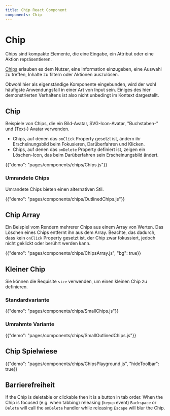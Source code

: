 ```yaml
---
title: Chip React Component
components: Chip
---
```


# Chip

<p class="description">Chips sind kompakte Elemente, die eine Eingabe, ein Attribut oder eine Aktion repräsentieren.</p>

[Chips](https://material.io/design/components/chips.html) erlauben es dem Nutzer, eine Information einzugeben, eine Auswahl zu treffen, Inhalte zu filtern oder Aktionen auszulösen.

Obwohl hier als eigenständige Komponente eingebunden, wird der wohl häufigste Anwendungsfall in einer Art von Input sein. Einiges des hier demonstrierten Verhaltens ist also nicht unbedingt im Kontext dargestellt.

## Chip

Beispiele von Chips, die ein Bild-Avatar, SVG-Icon-Avatar, "Buchstaben-" und (Text-) Avatar verwenden.

- Chips, auf denen das `onClick` Property gesetzt ist, ändern ihr Erscheinungsbild beim Fokusieren, Darüberfahren und Klicken.
- Chips, auf denen das `onDelete` Property definiert ist, zeigen ein Löschen-Icon, das beim Darüberfahren sein Erscheinungsbild ändert.

{{"demo": "pages/components/chips/Chips.js"}}

### Umrandete Chips

Umrandete Chips bieten einen alternativen Stil.

{{"demo": "pages/components/chips/OutlinedChips.js"}}

## Chip Array

Ein Beispiel vom Rendern mehrerer Chips aus einem Array von Werten. Das Löschen eines Chips entfernt ihn aus dem Array. Beachte, das dadurch, dass kein `onClick` Property gesetzt ist, der Chip zwar fokussiert, jedoch nicht geklickt oder berührt werden kann.

{{"demo": "pages/components/chips/ChipsArray.js", "bg": true}}

## Kleiner Chip

Sie können die Requisite `size` verwenden, um einen kleinen Chip zu definieren.

### Standardvariante

{{"demo": "pages/components/chips/SmallChips.js"}}

### Umrahmte Variante

{{"demo": "pages/components/chips/SmallOutlinedChips.js"}}

## Chip Spielwiese

{{"demo": "pages/components/chips/ChipsPlayground.js", "hideToolbar": true}}

## Barrierefreiheit

If the Chip is deletable or clickable then it is a button in tab order. When the Chip is focused (e.g. when tabbing) releasing (`keyup` event) `Backspace` or `Delete` will call the `onDelete` handler while releasing `Escape` will blur the Chip.

